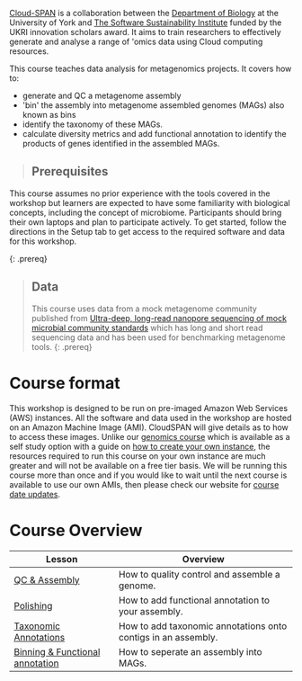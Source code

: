 ---
---
[Cloud-SPAN](https://cloud-span.york.ac.uk) is a collaboration between the [Department of Biology](https://www.york.ac.uk/biology/) at the University of York and [The Software Sustainability Institute](https://www.software.ac.uk/) funded by the UKRI innovation scholars award. It aims to train researchers to effectively generate and analyse a range of 'omics data using Cloud computing resources.

This course teaches data analysis for metagenomics projects. It covers how to:
- generate and QC a metagenome assembly
- 'bin' the assembly into metagenome assembled genomes (MAGs) also known as bins
- identify the taxonomy of these MAGs.
- calculate diversity metrics and add functional annotation to identify the products of genes identified in the assembled MAGs.

> ## Prerequisites
This course assumes no prior experience with the tools covered in the workshop but learners are expected to have some familiarity with biological concepts, including the concept of microbiome. Participants should bring their own laptops and plan to participate actively.
To get started, follow the directions in the Setup tab to get access to the required software and data for this workshop.
>
{: .prereq}

> ## Data
> This course uses data from a mock metagenome community published from [Ultra-deep, long-read nanopore sequencing of mock microbial community standards](https://academic.oup.com/gigascience/article/8/5/giz043/5486468) which has long and short read sequencing data and has been used for benchmarking metagenome tools.
{: .prereq}

# Course format

This workshop is designed to be run on pre-imaged Amazon Web Services (AWS) instances. All the software and data used in the workshop are hosted on an Amazon Machine Image (AMI). CloudSPAN will give details as to how to access these images. Unlike our [genomics course](https://cloud-span.github.io/00genomics/) which is available as a self study option with a guide on [how to create your own instance](https://cloud-span.github.io/create-aws-instance-0-overview/), the resources required to run this course on your own instance are much greater and will not be available on a free tier basis. We will be running this course more than once and if you would like to wait until the next course is available to use our own AMIs, then please check our website for [course date updates](https://cloud-span.york.ac.uk/).

# Course Overview

| Lesson                     | Overview |
| -------------------------- | ---------|
| [QC & Assembly](https://cloud-span.github.io/metagenomics01-qc-assembly/) | How to quality control and assemble a genome.|
| [Polishing](https://cloud-span.github.io/metagenomics02-polishing/) | How to add functional annotation to your assembly. |
| [Taxonomic Annotations](https://cloud-span.github.io/metagenomics03-taxonomic-anno/) | How to add taxonomic annotations onto contigs in an assembly. |
| [Binning & Functional annotation](https://cloud-span.github.io/metagenomics04-binning_funa/)| How to seperate an assembly into MAGs. |
